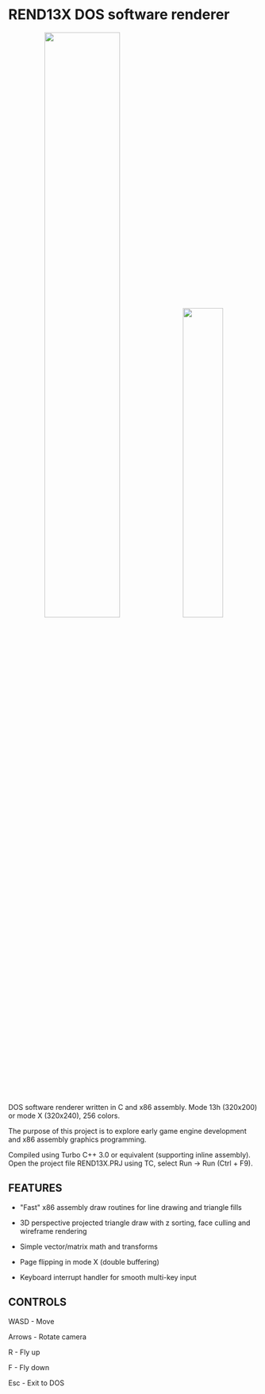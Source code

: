 # REND13X DOS software renderer

<p align="middle">
  <img src="https://media.giphy.com/media/S57czNBuL5ZxcZmrbN/giphy.gif" width="55%" />
  <img src="https://user-images.githubusercontent.com/12766039/148410578-ced829ff-7760-494f-97f8-0395313d4496.gif" width="40%" /> 
</p>

DOS software renderer written in C and x86 assembly. Mode 13h (320x200) or mode X (320x240), 256 colors.

The purpose of this project is to explore early game engine
development and x86 assembly graphics programming.

Compiled using Turbo C++ 3.0 or equivalent (supporting inline assembly). Open the project file REND13X.PRJ using TC, select Run → Run (Ctrl + F9).

## FEATURES

- "Fast" x86 assembly draw routines for line drawing and triangle fills

- 3D perspective projected triangle draw with z sorting, face culling and wireframe rendering

- Simple vector/matrix math and transforms

- Page flipping in mode X (double buffering)

- Keyboard interrupt handler for smooth multi-key input

## CONTROLS

WASD - Move 

Arrows - Rotate camera

R - Fly up

F - Fly down

Esc - Exit to DOS

